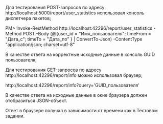 ﻿Для тестирования POST-запросов по адресу http://localhost:5000/report/user_statistics использовал консоль диспетчера пакетов;

PM> Invoke-RestMethod http://localhost:42296/report/user_statistics -Method POST -Body (@{user_id = "Имя_пользователя"; timeFrom = "Дата_с"; timeTo = "Дата_по"  } | ConvertTo-Json) -ContentType "application/json; charset=utf-8"

В качестве ответа на корректные исходные данные в консоль GUID пользователя;

Для тестирования GET-запросов по адресу http://localhost:42296/report/info можно использовал браузер;

http://localhost:42296/report/info?query='GUID_пользователя'
	
В качестве ответа на исходные данные в окне браузера должен отобразиться JSON-объект.

Ответ в браузере получал в зависимости от времени как в Тестовом задании.

